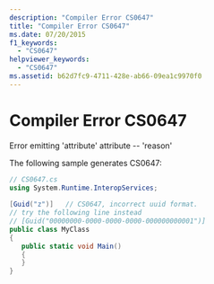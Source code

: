 ```yaml
---
description: "Compiler Error CS0647"
title: "Compiler Error CS0647"
ms.date: 07/20/2015
f1_keywords: 
  - "CS0647"
helpviewer_keywords: 
  - "CS0647"
ms.assetid: b62d7fc9-4711-428e-ab66-09ea1c9970f0
---
```

# Compiler Error CS0647
Error emitting 'attribute' attribute -- 'reason'  
  
 The following sample generates CS0647:  
  
```csharp  
// CS0647.cs  
using System.Runtime.InteropServices;  
  
[Guid("z")]   // CS0647, incorrect uuid format.  
// try the following line instead  
// [Guid("00000000-0000-0000-0000-000000000001")]  
public class MyClass  
{  
   public static void Main()  
   {  
   }  
}  
```
